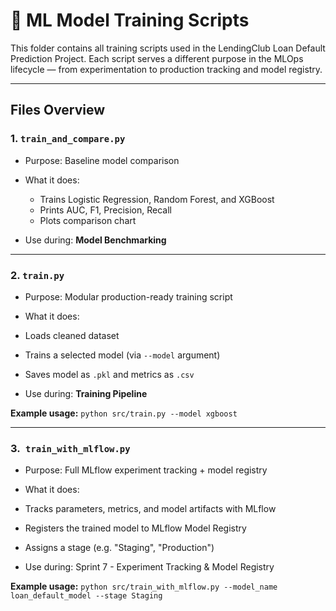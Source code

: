 # 🧠 ML Model Training Scripts

This folder contains all training scripts used in the LendingClub Loan Default Prediction Project. Each script serves a different purpose in the MLOps lifecycle — from experimentation to production tracking and model registry.

---

## Files Overview

### 1. `train_and_compare.py`
- Purpose: Baseline model comparison

- What it does:
  - Trains Logistic Regression, Random Forest, and XGBoost
  - Prints AUC, F1, Precision, Recall
  - Plots comparison chart
- Use during: **Model Benchmarking**

---

### 2. `train.py`
- Purpose: Modular production-ready training script

- What it does:
- Loads cleaned dataset
- Trains a selected model (via `--model` argument)
- Saves model as `.pkl` and metrics as `.csv`
- Use during: **Training Pipeline**

**Example usage:**
`python src/train.py --model xgboost`

---

### 3.` train_with_mlflow.py`
- Purpose: Full MLflow experiment tracking + model registry

- What it does:
- Tracks parameters, metrics, and model artifacts with MLflow
- Registers the trained model to MLflow Model Registry
- Assigns a stage (e.g. "Staging", "Production")
- Use during: Sprint 7 - Experiment Tracking & Model Registry

**Example usage:**
`python src/train_with_mlflow.py --model_name loan_default_model --stage Staging`